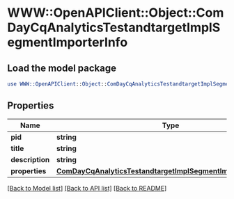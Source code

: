 # WWW::OpenAPIClient::Object::ComDayCqAnalyticsTestandtargetImplSegmentImporterInfo

## Load the model package
```perl
use WWW::OpenAPIClient::Object::ComDayCqAnalyticsTestandtargetImplSegmentImporterInfo;
```

## Properties
Name | Type | Description | Notes
------------ | ------------- | ------------- | -------------
**pid** | **string** |  | [optional] 
**title** | **string** |  | [optional] 
**description** | **string** |  | [optional] 
**properties** | [**ComDayCqAnalyticsTestandtargetImplSegmentImporterProperties**](ComDayCqAnalyticsTestandtargetImplSegmentImporterProperties.md) |  | [optional] 

[[Back to Model list]](../README.md#documentation-for-models) [[Back to API list]](../README.md#documentation-for-api-endpoints) [[Back to README]](../README.md)


